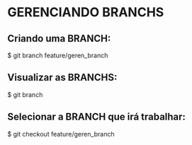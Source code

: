 # GERENCIANDO BRANCHS
>

##  Criando uma BRANCH:
$ git branch feature/geren_branch

## Visualizar as BRANCHS:
$ git branch

## Selecionar a BRANCH que irá trabalhar:
$ git checkout feature/geren_branch